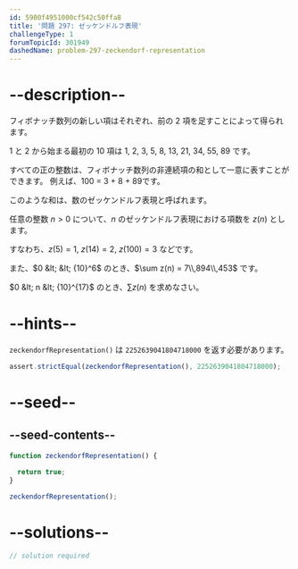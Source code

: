 ```yaml
---
id: 5900f4951000cf542c50ffa8
title: '問題 297: ゼッケンドルフ表現'
challengeType: 1
forumTopicId: 301949
dashedName: problem-297-zeckendorf-representation
---
```


# --description--

フィボナッチ数列の新しい項はそれぞれ、前の 2 項を足すことによって得られます。

1 と 2 から始まる最初の 10 項は 1, 2, 3, 5, 8, 13, 21, 34, 55, 89 です。

すべての正の整数は、フィボナッチ数列の非連続項の和として一意に表すことができます。 例えば、100 = 3 + 8 + 89です。

このような和は、数のゼッケンドルフ表現と呼ばれます。

任意の整数 $n>0$ について、$n$ のゼッケンドルフ表現における項数を $z(n)$ とします。

すなわち、$z(5) = 1$, $z(14) = 2$, $z(100) = 3$ などです。

また、$0 &lt; &lt; {10}^6$ のとき、$\sum z(n) = 7\\,894\\,453$ です。

$0 &lt; n &lt; {10}^{17}$ のとき、$\sum z(n)$ を求めなさい。

# --hints--

`zeckendorfRepresentation()` は `2252639041804718000` を返す必要があります。

```js
assert.strictEqual(zeckendorfRepresentation(), 2252639041804718000);
```

# --seed--

## --seed-contents--

```js
function zeckendorfRepresentation() {

  return true;
}

zeckendorfRepresentation();
```

# --solutions--

```js
// solution required
```
